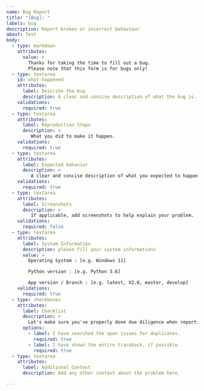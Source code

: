 ```yaml
---
name: Bug Report
title: "[Bug]: "
labels: bug
description: Report broken or incorrect behaviour
about: Test
body:
  - type: markdown
    attributes:
      value: >
        Thanks for taking the time to fill out a bug.
        Please note that this form is for bugs only!
  - type: textarea
    id: what-happened
    attributes:
      label: Describe the bug
      description: A clear and concise description of what the bug is.
    validations:
      required: true
  - type: textarea
    attributes:
      label: Reproduction Steps
      description: >
         What you did to make it happen.
    validations:
      required: true
  - type: textarea
    attributes:
      label: Expected behavior
      description: >
         A clear and concise description of what you expected to happen.
    validations:
      required: true
  - type: textarea
    attributes:
      label: Screenshots
      description: >
         If applicable, add screenshots to help explain your problem.
    validations:
      required: false
  - type: textarea
    attributes:
      label: System Information
      description: please fill your system informations
      value: >
        Operating System : [e.g. Windows 11]

        Python version : [e.g. Python 3.6]

        App version / Branch : [e.g. latest, V2.0, master, develop]
    validations:
      required: true
  - type: checkboxes
    attributes:
      label: Checklist
      description: >
        Let's make sure you've properly done due diligence when reporting this issue!
      options:
        - label: I have searched the open issues for duplicates.
          required: true
        - label: I have shown the entire traceback, if possible.
          required: true
  - type: textarea
    attributes:
      label: Additional Context
      description: Add any other context about the problem here.

---
```


